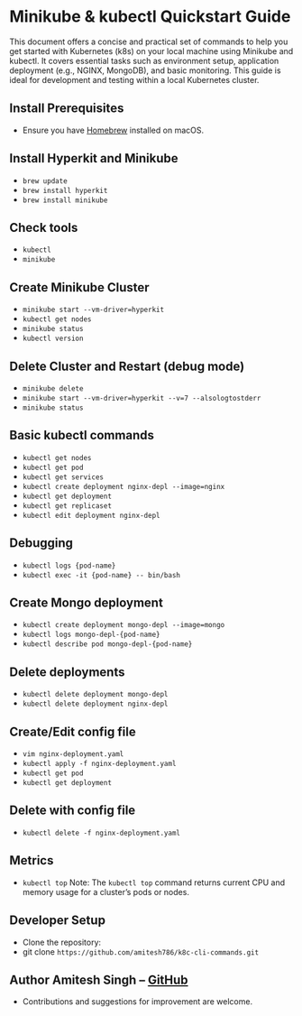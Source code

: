 # Minikube & kubectl Quickstart Guide

This document offers a concise and practical set of commands to help you get started with Kubernetes (k8s) on your local machine using Minikube and kubectl. It covers essential tasks such as environment setup, application deployment (e.g., NGINX, MongoDB), and basic monitoring. This guide is ideal for development and testing within a local Kubernetes cluster.

## Install Prerequisites
- Ensure you have [Homebrew](https://brew.sh) installed on macOS.

## Install Hyperkit and Minikube
- `brew update`
- `brew install hyperkit`
- `brew install minikube`

## Check tools
- `kubectl`
- `minikube`

## Create Minikube Cluster
- `minikube start --vm-driver=hyperkit`
- `kubectl get nodes`
- `minikube status`
- `kubectl version`

## Delete Cluster and Restart (debug mode)
- `minikube delete`
- `minikube start --vm-driver=hyperkit --v=7 --alsologtostderr`
- `minikube status`

## Basic kubectl commands
- `kubectl get nodes`
- `kubectl get pod`
- `kubectl get services`
- `kubectl create deployment nginx-depl --image=nginx`
- `kubectl get deployment`
- `kubectl get replicaset`
- `kubectl edit deployment nginx-depl`

## Debugging
- `kubectl logs {pod-name}`
- `kubectl exec -it {pod-name} -- bin/bash`

## Create Mongo deployment
- `kubectl create deployment mongo-depl --image=mongo`
- `kubectl logs mongo-depl-{pod-name}`
- `kubectl describe pod mongo-depl-{pod-name}`

## Delete deployments
- `kubectl delete deployment mongo-depl`
- `kubectl delete deployment nginx-depl`

## Create/Edit config file
- `vim nginx-deployment.yaml`
- `kubectl apply -f nginx-deployment.yaml`
- `kubectl get pod`
- `kubectl get deployment`

## Delete with config file
- `kubectl delete -f nginx-deployment.yaml`

## Metrics
- `kubectl top`
Note: The `kubectl top` command returns current CPU and memory usage for a cluster’s pods or nodes.

## Developer Setup
- Clone the repository:
- git clone `https://github.com/amitesh786/k8c-cli-commands.git`

## Author Amitesh Singh – [GitHub](https://github.com/amitesh786)
- Contributions and suggestions for improvement are welcome.

